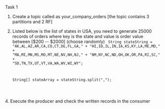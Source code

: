 
Task 1
  1.  Create a topic called as your_company_orders [the topic contains 3 partitions and 2 RF]
  2.  Listed below is the list of states in USA, you need to generate 25000 records of orders where key is the state and value is order value between [$200 -- $2000] (choose randomly)
     <code>
       String stateString =
				"AK,AL,AZ,AR,CA,CO,CT,DE,FL,GA," +
						"HI,ID,IL,IN,IA,KS,KY,LA,ME,MD," +
						"MA,MI,MN,MS,MO,MT,NE,NV,NH,NJ," +
						"NM,NY,NC,ND,OH,OK,OR,PA,RI,SC," +
						"SD,TN,TX,UT,VT,VA,WA,WV,WI,WY";
      
		String[] stateArray = stateString.split(",");
</code>
  4.  Execute the producer and check the written records in the consumer 
